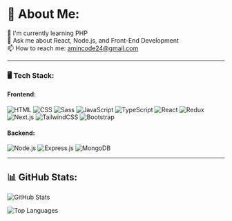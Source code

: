# 👋 About Me:

🌱 I'm currently learning PHP  
💬 Ask me about React, Node.js, and Front-End Development  
📫 How to reach me: amincode24@gmail.com

---

### 🖥️ Tech Stack:

#### Frontend:
![HTML](https://img.shields.io/badge/HTML5-%23E34F26.svg?style=flat&logo=html5&logoColor=white)
![CSS](https://img.shields.io/badge/CSS3-%231572B6.svg?style=flat&logo=css3&logoColor=white)
![Sass](https://img.shields.io/badge/Sass-%23CC6699.svg?style=flat&logo=sass&logoColor=white)
![JavaScript](https://img.shields.io/badge/JavaScript-%23F7DF1E.svg?style=flat&logo=javascript&logoColor=black)
![TypeScript](https://img.shields.io/badge/TypeScript-%23007ACC.svg?style=flat&logo=typescript&logoColor=white)
![React](https://img.shields.io/badge/React-%2361DAFB.svg?style=flat&logo=react&logoColor=black)
![Redux](https://img.shields.io/badge/Redux-%23764ABC.svg?style=flat&logo=redux&logoColor=white)
![Next.js](https://img.shields.io/badge/Next.js-%23000000.svg?style=flat&logo=nextdotjs&logoColor=white)
![TailwindCSS](https://img.shields.io/badge/TailwindCSS-%2338B2AC.svg?style=flat&logo=tailwind-css&logoColor=white)
![Bootstrap](https://img.shields.io/badge/Bootstrap-%23563D7C.svg?style=flat&logo=bootstrap&logoColor=white)

#### Backend:
![Node.js](https://img.shields.io/badge/Node.js-%23339933.svg?style=flat&logo=nodedotjs&logoColor=white)
![Express.js](https://img.shields.io/badge/Express.js-%23000000.svg?style=flat&logo=express&logoColor=white)
![MongoDB](https://img.shields.io/badge/MongoDB-%2347A248.svg?style=flat&logo=mongodb&logoColor=white)

---

## 📊 GitHub Stats:

![GitHub Stats](https://github-readme-stats.vercel.app/api?username=amin-ep&show_icons=true&theme=radical)

![Top Languages](https://github-readme-stats.vercel.app/api/top-langs/?username=amin-ep&layout=compact&theme=radical)
